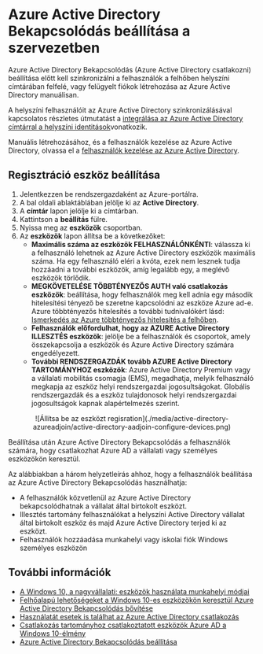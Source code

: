 <properties
    pageTitle="A felhasználók az Azure Active Directory Bekapcsolódás beállítását |} Microsoft Azure"
    description="Ebből a cikkből megtudhatja, hogyan rendszergazdák hozhatnak Azure Active Directory csatlakozás helyszíni könyvtár és eszköz regisztrációs."
    services="active-directory"
    documentationCenter=""
    authors="femila"
    manager="swadhwa"
    editor=""
    tags="azure-classic-portal"/>

<tags
    ms.service="active-directory"
    ms.workload="identity"
    ms.tgt_pltfrm="na"
    ms.devlang="na"
    ms.topic="get-started-article"
    ms.date="09/27/2016"
    ms.author="femila"/>

# <a name="setting-up-azure-ad-join-in-your-organization"></a>Azure Active Directory Bekapcsolódás beállítása a szervezetben

Azure Active Directory Bekapcsolódás (Azure Active Directory csatlakozni) beállítása előtt kell szinkronizálni a felhasználók a felhőben helyszíni címtárában felfelé, vagy felügyelt fiókok létrehozása az Azure Active Directory manuálisan.

A helyszíni felhasználóit az Azure Active Directory szinkronizálásával kapcsolatos részletes útmutatást a [integrálása az Azure Active Directory címtárral a helyszíni identitások](active-directory-aadconnect.md)vonatkozik.


Manuális létrehozásához, és a felhasználók kezelése az Azure Active Directory, olvassa el a [felhasználók kezelése az Azure Active Directory](https://msdn.microsoft.com/library/azure/hh967609.aspx).

## <a name="set-up-device-registration"></a>Regisztráció eszköz beállítása
1. Jelentkezzen be rendszergazdaként az Azure-portálra.
2. A bal oldali ablaktáblában jelölje ki az **Active Directory**.
3. A **címtár** lapon jelölje ki a címtárban.
4. Kattintson a **beállítás** fülre.
5. Nyissa meg az **eszközök** csoportban.
6. Az **eszközök** lapon állítsa be a következőket:  
   * **Maximális száma az eszközök FELHASZNÁLÓNKÉNTI**: válassza ki a felhasználó lehetnek az Azure Active Directory eszközök maximális száma.  Ha egy felhasználó eléri a kvóta, ezek nem lesznek tudja hozzáadni a további eszközök, amíg legalább egy, a meglévő eszközök törlődik.
   * **MEGKÖVETELÉSE TÖBBTÉNYEZŐS AUTH való csatlakozás eszközök**: beállítása, hogy felhasználók meg kell adnia egy második hitelesítési tényező be szeretne kapcsolódni az eszköze Azure ad-e. Azure többtényezős hitelesítés a további tudnivalókért lásd: [Ismerkedés az Azure többtényezős hitelesítés a felhőben](..\multi-factor-authentication\multi-factor-authentication-get-started-cloud.md).
   * **Felhasználók előfordulhat, hogy az AZURE Active Directory ILLESZTÉS eszközök**: jelölje be a felhasználók és csoportok, amely összekapcsolja a eszközök és Azure Active Directory számára engedélyezett.
   * **További RENDSZERGAZDÁK tovább AZURE Active Directory TARTOMÁNYHOZ eszközök**: Azure Active Directory Premium vagy a vállalati mobilitás csomagja (EMS), megadhatja, melyik felhasználó megkapja az eszköz helyi rendszergazdai jogosultságokat. Globális rendszergazdák és a eszköz tulajdonosok helyi rendszergazdai jogosultságok kapnak alapértelmezés szerint.

<center>![Állítsa be az eszközt regisration](./media/active-directory-azureadjoin/active-directory-aadjoin-configure-devices.png)</center>

Beállítása után Azure Active Directory Bekapcsolódás a felhasználók számára, hogy csatlakozhat Azure AD a vállalati vagy személyes eszközökön keresztül.

Az alábbiakban a három helyzetleírás ahhoz, hogy a felhasználók beállítása az Azure Active Directory Bekapcsolódás használhatja:

- A felhasználók közvetlenül az Azure Active Directory bekapcsolódhatnak a vállalat által birtokolt eszközt.
- Illesztés tartomány felhasználókat a helyszíni Active Directory vállalat által birtokolt eszköz és majd Azure Active Directory terjed ki az eszközt.
- Felhasználók hozzáadása munkahelyi vagy iskolai fiók Windows személyes eszközön

## <a name="additional-information"></a>További információk
* [A Windows 10, a nagyvállalati: eszközök használata munkahelyi módjai](active-directory-azureadjoin-windows10-devices-overview.md)
* [Felhőalapú lehetőségeket a Windows 10-es eszközökön keresztül Azure Active Directory Bekapcsolódás bővítése](active-directory-azureadjoin-user-upgrade.md)
* [Használatát esetek is találhat az Azure Active Directory csatlakozás](active-directory-azureadjoin-deployment-aadjoindirect.md)
* [Csatlakozás tartományhoz csatlakoztatott eszközök Azure AD a Windows 10-élmény](active-directory-azureadjoin-devices-group-policy.md)
* [Azure Active Directory Bekapcsolódás beállítása](active-directory-azureadjoin-setup.md)
